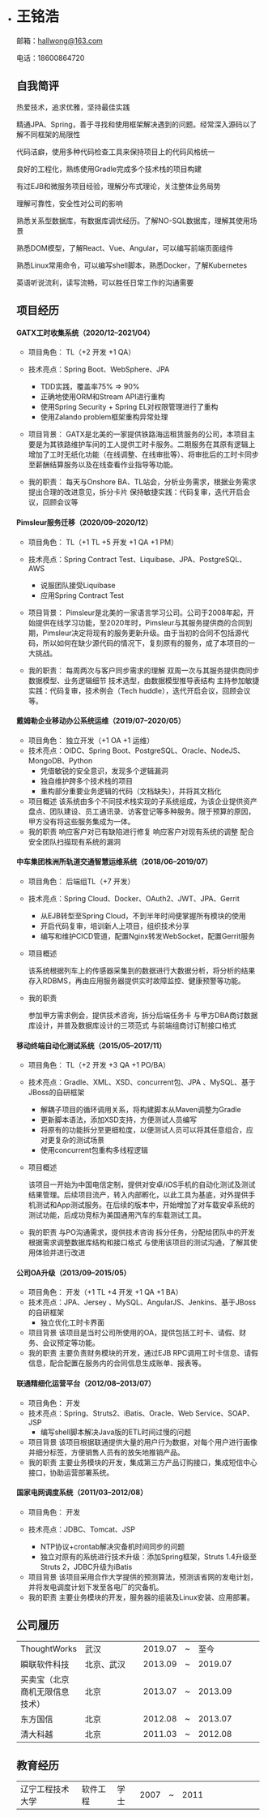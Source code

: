 - # 王铭浩

  邮箱：hallwong@163.com

  电话：18600864720

  ## 自我简评

  热爱技术，追求优雅，坚持最佳实践

  精通JPA、Spring，善于寻找和使用框架解决遇到的问题。经常深入源码以了解不同框架的局限性

  代码洁癖，使用多种代码检查工具来保持项目上的代码风格统一

  良好的工程化，熟练使用Gradle完成多个技术栈的项目构建

  有过EJB和微服务项目经验，理解分布式理论，关注整体业务局势

  理解可靠性，安全性对公司的影响

  熟悉关系型数据库，有数据库调优经历。了解NO-SQL数据库，理解其使用场景

  熟悉DOM模型，了解React、Vue、Angular，可以编写前端页面组件

  熟悉Linux常用命令，可以编写shell脚本，熟悉Docker，了解Kubernetes

  英语听说流利，读写流畅，可以胜任日常工作的沟通需要

  ## 项目经历

  #### GATX工时收集系统（2020/12–2021/04）

  * 项目角色：
    TL（+2 开发 +1 QA）

  * 技术亮点：Spring Boot、WebSphere、JPA
    * TDD实践，覆盖率75% => 90%
    * 正确地使用ORM和Stream API进行重构
    * 使用Spring Security + Spring EL对权限管理进行了重构
    * 使用Zalando problem框架重构异常处理

  * 项目背景：
    GATX是北美的一家提供铁路海运租赁服务的公司，本项目主要是为其铁路维护车间的工人提供工时卡服务。二期服务在其原有逻辑上增加了工时无纸化功能（在线调整、在线审批等）、将审批后的工时卡同步至薪酬结算服务以及在线查看作业指导等功能。

  * 我的职责：
    每天与Onshore BA、TL站会，分析业务需求，根据业务需求提出合理的改进意见，拆分卡片
    保持敏捷实践：代码复审，迭代开启会议，回顾会议等

  #### Pimsleur服务迁移（2020/09–2020/12）

  * 项目角色：
    TL（+1 TL +5 开发 +1 QA +1 PM）
  * 技术亮点：Spring Contract Test、Liquibase、JPA、PostgreSQL、AWS
    * 说服团队接受Liquibase
    * 应用Spring Contract Test
  * 项目背景：
    Pimsleur是北美的一家语言学习公司。公司于2008年起，开始提供在线学习功能，至2020年时，Pimsleur与其服务提供商的合同到期，Pimsleur决定将现有的服务更新升级。由于当初的合同不包括源代码，所以如何在缺少源代码的情况下，复刻原有的服务，成了本项目的一大挑战。

  * 我的职责：
    每周两次与客户同步需求的理解
    双周一次与其服务提供商同步数据模型、业务逻辑细节
    技术选型，由数据模型推导表结构
    主持参加敏捷实践：代码复审，技术例会（Tech huddle），迭代开启会议，回顾会议等。

  #### 戴姆勒企业移动办公系统运维（2019/07–2020/05）

  * 项目角色：
    独立开发（+1 OA +1 运维）
  * 技术亮点：OIDC、Spring Boot、PostgreSQL、Oracle、NodeJS、MongoDB、Python
    * 凭借敏锐的安全意识，发现多个逻辑漏洞
    * 独自维护跨多个技术栈的项目
    * 重构部分重要业务逻辑的代码（文档缺失），并将其文档化
  * 项目概述
    该系统由多个不同技术栈实现的子系统组成，为该企业提供资产盘点、团队建设、员工通讯录、访客登记等多种服务。限于预算的原因，甲方没有将这些服务集成为一体。
  * 我的职责
    响应客户对已有缺陷进行修复
    响应客户对现有系统的调整
    配合安全团队扫描现有系统的漏洞

  #### 中车集团株洲所轨道交通智慧运维系统（2018/06–2019/07）

  * 项目角色：
    后端组TL（+7 开发）

  * 技术亮点：Spring Cloud、Docker、OAuth2、JWT、JPA、Gerrit

    * 从EJB转型至Spring Cloud，不到半年时间便掌握所有模块的使用
    * 开启代码复审，培训新人上项目，组织技术分享
    * 编写和维护CICD管道，配置Nginx转发WebSocket，配置Gerrit服务

  * 项目概述

    该系统根据列车上的传感器采集到的数据进行大数据分析，将分析的结果存入RDBMS，再由应用服务器提供实时故障监控、健康预警等功能。

  * 我的职责

    参加甲方需求例会，提供技术咨询，拆分后端任务卡
    与甲方DBA商讨数据库设计，并普及数据库设计的三项范式
    与前端组商讨订制接口格式

  #### 移动终端自动化测试系统（2015/05–2017/11）

  * 项目角色：
    TL（+2 开发 +3 QA +1 PO/BA）

  * 技术亮点：Gradle、XML、XSD、concurrent包、JPA 、MySQL、基于JBoss的自研框架

    * 解耦子项目的循环调用关系，将构建脚本从Maven调整为Gradle
    * 更新脚本语法，添加XSD支持，方便测试人员编写
    * 将原有的功能拆分至更细粒度，以便测试人员可以将其任意组合，应对更复杂的测试场景
    * 使用concurrent包重构多线程逻辑

  * 项目概述

    该项目一开始为中国电信定制，提供对安卓/iOS手机的自动化测试及测试结果管理。后续项目流产，转入内部孵化，以此工具为基底，对外提供手机测试和App测试服务。在后续的版本中，开始增加了对车载安卓系统的测试功能，后成功竞标为美国通用汽车的车载测试工具。

  * 我的职责
    与PO沟通需求，提供技术咨询
    拆分任务，分配给团队中的开发
    根据需求调整数据库结构和接口格式
    与使用该项目的测试沟通，了解其使用体验并进行改进

  #### 公司OA升级（2013/09–2015/05）

  * 项目角色：
    开发（+1 TL +4 开发 +1 QA +1 BA）
  * 技术亮点：JPA、Jersey 、MySQL、AngularJS、Jenkins、基于JBoss的自研框架
    * 独立优化工时卡界面
  * 项目背景
    该项目是当时公司所使用的OA，提供包括工时卡、请假、财务、会议预定等功能。
  * 我的职责
    主要负责财务模块的开发，通过EJB RPC调用工时卡信息、请假信息，配合配置在服务内的合同信息生成账单、报表等。

  #### 联通精细化运营平台（2012/08–2013/07） 

  * 项目角色：
    开发
  * 技术亮点：Spring、Struts2、iBatis、Oracle、Web Service、SOAP、JSP
    * 编写shell脚本解决Java版的ETL时间过慢的问题
  * 项目背景
    该项目根据联通提供大量的用户行为数据，对每个用户进行画像并细分标签，方便销售人员有的放矢地推销产品。
  * 我的职责
    主要业务模块的开发，集成第三方产品订购接口，集成短信中心接口，协助运营部署系统。


  #### 国家电网调度系统（2011/03–2012/08）

  * 项目角色：
    开发

  * 技术亮点：JDBC、Tomcat、JSP
    * NTP协议+crontab解决灾备机时间同步的问题
    * 独立对原有的系统进行技术升级：添加Spring框架，Struts 1.4升级至Struts 2，JDBC升级为iBatis

  - 项目背景
    该项目采用合作大学提供的预测算法，预测该省网的发电计划，并将发电调度计划下发至各电厂的灾备机。
  - 我的职责
    主要业务模块的开发，服务器的组装及Linux安装、应用部署。


  ## 公司履历

  <table>
      <tr>
          <td>ThoughtWorks</td>
          <td width='145px'>武汉</td>
          <td width='35px'>2019.07</td>
          <td width='5px'>~</td>
          <td width='145px'>至今</td>
      </tr>
      <tr>
          <td>瞬联软件科技</td>
          <td>北京、武汉</td>
          <td>2013.09</td>
          <td>~</td>
          <td>2019.07</td>
      </tr>
      <tr>
          <td>买卖宝（北京商机无限信息技术）</td>
          <td>北京</td>
          <td>2013.07</td>
          <td>~</td>
          <td>2013.09</td>
      </tr>
      <tr>
          <td>东方国信</td>
          <td>北京</td>
          <td>2012.08</td>
          <td>~</td>
          <td>2013.07</td>
      </tr>
      <tr>
          <td>清大科越</td>
          <td>北京</td>
          <td>2011.03</td>
          <td>~</td>
          <td>2012.08</td>
      </tr>
  </table>


  ## 教育经历

  <table>
      <tr>
          <td>辽宁工程技术大学</td>
          <td>软件工程</td>
          <td>学士</td>
          <td width='35px'>2007</td>
          <td width='5px'>~</td>
          <td width='145px'>2011</td>
      </tr>
  </table>